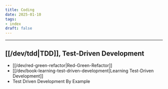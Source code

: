 ```yaml
---
title: Coding
date: 2025-01-10
tags:
- index
draft: false
---
```




---
## [[/dev/tdd|TDD]], Test-Driven Development
- [[/dev/red-green-refactor|Red-Green-Refactor]]
- [[/dev/book-learning-test-driven-development|Learning Test-Driven Development]]
- Test Driven Development By Example 